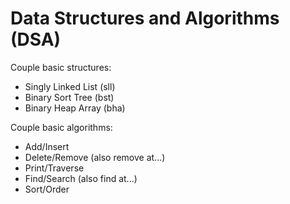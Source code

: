 # Data Structures and Algorithms (DSA)

Couple basic structures:
- Singly Linked List (sll)
- Binary Sort Tree (bst)
- Binary Heap Array (bha)

Couple basic algorithms:
- Add/Insert
- Delete/Remove (also remove at...)
- Print/Traverse
- Find/Search (also find at...)
- Sort/Order
